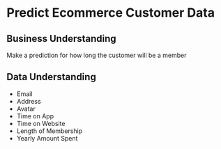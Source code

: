 # Predict Ecommerce Customer Data

## Business Understanding

Make a prediction for how long the customer will be a member

## Data Understanding

* Email
* Address
* Avatar
* Time on App
* Time on Website
* Length of Membership
* Yearly Amount Spent
